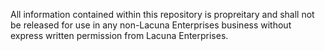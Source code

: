 All information contained within this repository is propreitary and shall not be released for use in 
any non-Lacuna Enterprises business without express written permission from Lacuna Enterprises.
